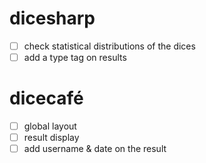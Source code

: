 # dicesharp

- [ ] check statistical distributions of the dices
- [ ] add a type tag on results

# dicecafé

- [ ] global layout
- [ ] result display
- [ ] add username & date on the result
